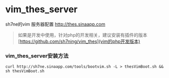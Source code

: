 # vim_thes_server
sh7ne的vim 服务器配置  http://thes.sinaapp.com

> 如果是开发中使用，针对php的开发相关，建议安装有插件的版本
> [https://github.com/sh7ning/vim_thes](vim的php开发版本)

### vim_thes_server安装方法

    curl http://sh7ne.sinaapp.com/tools/bootvim.sh -L > thesVimBoot.sh && sh thesVimBoot.sh
